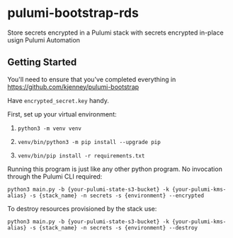 # pulumi-bootstrap-rds

Store secrets encrypted in a Pulumi stack with secrets encrypted in-place usign Pulumi Automation

## Getting Started

You'll need to ensure that you've completed everything in https://github.com/kjenney/pulumi-bootstrap

Have `encrypted_secret.key` handy.

First, set up your virtual environment:
1. ```shell
   python3 -m venv venv
   ```
2. ```shell
   venv/bin/python3 -m pip install --upgrade pip
   ```
3. ```shell
   venv/bin/pip install -r requirements.txt
   ```
Running this program is just like any other python program. No invocation through the Pulumi CLI required:

```shell
python3 main.py -b {your-pulumi-state-s3-bucket} -k {your-pulumi-kms-alias} -s {stack_name} -n secrets -s {environment} --encrypted
```

To destroy resources provisioned by the stack use:

```shell
python3 main.py -b {your-pulumi-state-s3-bucket} -k {your-pulumi-kms-alias} -s {stack_name} -n secrets -s {environment} --destroy
```